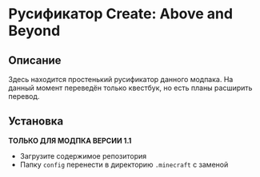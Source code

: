 # Русификатор Create: Above and Beyond
## Описание
Здесь находится простенький русификатор данного модпака. На данный момент переведён только квестбук, но есть планы расширить перевод.

## Установка
**ТОЛЬКО ДЛЯ МОДПКА ВЕРСИИ 1.1**
- Загрузите содержимое репозитория
- Папку `config` перенести в директорию `.minecraft` с заменой
